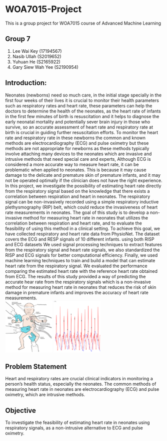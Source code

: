 # WOA7015-Project
This is a group project for WOA7015 course of Advanced Machine Learning

## Group 7
1. Lee Wai Key (17194567)
2. Nasib Ullah (S2019652)
3. Yuhuan He (S2165922)
4. Gary Siew Wah Yee (S2190954)

## Introduction: 
Neonates (newborns) need so much care, in the initial stage specially in the first four weeks of their lives it is crucial to monitor their health parameters such as respiratory rates and heart rate, these parameters can help the doctors to determine the health of the neonates, as the heart rate of infants in the first few minutes of birth is resuscitation and it helps to diagnose the early neonatal mortality and potentially sever brain injury in those who survive, so an accurate assessment of heart rate and respiratory rate at birth is crucial in guiding further resuscitation efforts.
To monitor the heart rate and respiratory rate in these newborns the common and known methods are electrocardiography (ECG) and pulse oximetry but these methods are not appropriate for newborns as these methods typically involve attaching many devices to the neonates which are invasive and intrusive methods that need special care and experts, Although ECG is considered a more accurate way to measure heart rate, it can be problematic when applied to neonates. This is because it may cause damage to the delicate and premature skin of premature infants, and it may not be operated optimally if the clinician does not have the right experience.
In this project, we investigate the possibility of estimating heart rate directly from the respiratory signal based on the knowledge that there exists a correlation between respiration and heart in neonates. The respiratory signal can be non-invasively recorded using a simple respiratory inductive plethysmography (RIP) belt, which could reduce the invasiveness of heart rate measurements in neonates. The goal of this study is to develop a non-invasive method for measuring heart rate in neonates that utilizes the correlation between respiration and heart rate, and to evaluate the feasibility of using this method in a clinical setting.
To achieve this goal, we have collected respiratory and heart rate data from PhysioNet. The dataset covers the ECG and RESP signals of 10 different infants. using both RISP and ECG datasets We used signal processing techniques to extract features from the respiratory signal and heart rate signals, we also standardized the RISP and ECG signals for better computational efficiency. Finally, we used machine learning techniques to train and build a model that can estimate heart rate from the respiratory signal. We evaluated the performance comparing the estimated heart rate with the reference heart rate obtained from ECG.
The results of this study provided a way of predicting the accurate hear rate from the respiratory signals which is a non-invasive method for measuring heart rate in neonates that reduces the risk of skin damage in premature infants and improves the accuracy of heart rate measurements.
<br><img src="picture/Neonate.png" width="150">     <img src="picture/ECG.png" width="150">



## Problem Statement
Heart and respiratory rates are crucial clinical indicators in monitoring a person’s health status, especially the neonates. The common methods of measuring heart rate in neonates are electrocardiography (ECG) and pulse oximetry, which are intrusive methods. 

## Objective
To investigate the feasibility of estimating heart rate in neonates using respiratory signals, as a non-intrusive alternative to ECG and pulse oximetry.
